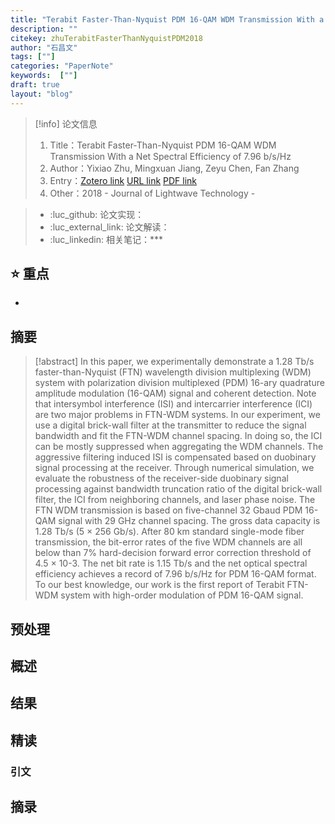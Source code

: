 ```yaml
---
title: "Terabit Faster-Than-Nyquist PDM 16-QAM WDM Transmission With a Net Spectral Efficiency of 7.96 b/s/Hz"
description: ""
citekey: zhuTerabitFasterThanNyquistPDM2018
author: "石昌文"
tags: [""]
categories: "PaperNote"
keywords:  [""]
draft: true
layout: "blog"
---
```


> [!info] 论文信息
>1. Title：Terabit Faster-Than-Nyquist PDM 16-QAM WDM Transmission With a Net Spectral Efficiency of 7.96 b/s/Hz
>2. Author：Yixiao Zhu, Mingxuan Jiang, Zeyu Chen, Fan Zhang
>3. Entry：[Zotero link](zotero://select/items/@zhuTerabitFasterThanNyquistPDM2018) [URL link]() [PDF link](<file:///C\:\\Users\\19115\\OneDrive - stu.suda.edu.cn\\Zotero\\Zhu et al_2018_Terabit Faster-Than-Nyquist PDM 16-QAM WDM Transmission With a Net Spectral.pdf,E\:\\mypack\\人生规划\\ 3 _进修\\ 2 _升学\\ 4 _硕士学习\\ 4 _研究\\Zotero\\storage\\3K5SBBGX\\Zhu 等。 - 2018 - Terabit Faster-Than-Nyquist PDM 16-QAM WDM Transmi.pdf>)
>4. Other：2018 - Journal of Lightwave Technology     -   

>- :luc_github: 论文实现：
>- :luc_external_link: 论文解读：
>- :luc_linkedin: 相关笔记：***


## ⭐ 重点

- 

## 摘要

> [!abstract] In this paper, we experimentally demonstrate a 1.28 Tb/s faster-than-Nyquist (FTN) wavelength division multiplexing (WDM) system with polarization division multiplexed (PDM) 16-ary quadrature amplitude modulation (16-QAM) signal and coherent detection. Note that intersymbol interference (ISI) and intercarrier interference (ICI) are two major problems in FTN-WDM systems. In our experiment, we use a digital brick-wall filter at the transmitter to reduce the signal bandwidth and fit the FTN-WDM channel spacing. In doing so, the ICI can be mostly suppressed when aggregating the WDM channels. The aggressive filtering induced ISI is compensated based on duobinary signal processing at the receiver. Through numerical simulation, we evaluate the robustness of the receiver-side duobinary signal processing against bandwidth truncation ratio of the digital brick-wall filter, the ICI from neighboring channels, and laser phase noise. The FTN WDM transmission is based on five-channel 32 Gbaud PDM 16-QAM signal with 29 GHz channel spacing. The gross data capacity is 1.28 Tb/s (5 × 256 Gb/s). After 80 km standard single-mode fiber transmission, the bit-error rates of the five WDM channels are all below than 7% hard-decision forward error correction threshold of 4.5 × 10-3. The net bit rate is 1.15 Tb/s and the net optical spectral efficiency achieves a record of 7.96 b/s/Hz for PDM 16-QAM format. To our best knowledge, our work is the first report of Terabit FTN-WDM system with high-order modulation of PDM 16-QAM signal.

> 

## 预处理

## 概述

## 结果

## 精读

### 引文

## 摘录
